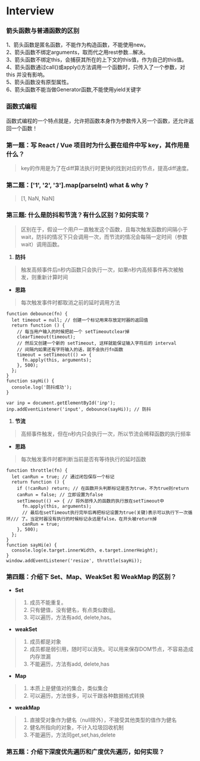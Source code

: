 # Interview
### 箭头函数与普通函数的区别
1、箭头函数是匿名函数，不能作为构造函数，不能使用new。<br>
2、箭头函数不绑定arguments，取而代之用rest参数...解决。<br>
3、箭头函数不绑定this，会捕获其所在的上下文的this值，作为自己的this值。<br>
4、箭头函数通过call()或apply()方法调用一个函数时，只传入了一个参数，对 this 并没有影响。<br>
5、箭头函数没有原型属性。<br>
6、箭头函数不能当做Generator函数,不能使用yield关键字
### 函数式编程
函数式编程的一个特点就是，允许把函数本身作为参数传入另一个函数，还允许返回一个函数！
### 第一题：写 React / Vue 项目时为什么要在组件中写 key，其作用是什么？
  > key的作用是为了在diff算法执行时更快的找到对应的节点，提高diff速度。

### 第二题：['1', '2', '3'].map(parseInt) what & why ?
  > [1, NaN, NaN]

### 第三题: 什么是防抖和节流？有什么区别？如何实现？
  > 区别在于，假设一个用户一直触发这个函数，且每次触发函数的间隔小于wait，防抖的情况下只会调用一次，而节流的情况会每隔一定时间（参数wait）调用函数。<br>
  1. **防抖**
  > 触发高频事件后n秒内函数只会执行一次，如果n秒内高频事件再次被触发，则重新计算时间
  * __思路__
  > 每次触发事件时都取消之前的延时调用方法
  ```
  function debounce(fn) {
    let timeout = null; // 创建一个标记用来存放定时器的返回值
    return function () {
      // 每当用户输入的时候把前一个 setTimeoutclear掉 
      clearTimeout(timeout);
      // 然后又创建一个新的 setTimeout, 这样就能保证输入字符后的 interval 
      // 间隔内如果还有字符输入的话，就不会执行fn函数
      timeout = setTimeout(() => {
        fn.apply(this, arguments);
      }, 500);
    };
  }
  function sayHi() {
    console.log('防抖成功');
  }

  var inp = document.getElementById('inp');
  inp.addEventListener('input', debounce(sayHi)); // 防抖
  ```
  1. **节流**
  > 高频事件触发，但在n秒内只会执行一次，所以节流会稀释函数的执行频率
  * __思路__
  > 每次触发事件时都判断当前是否有等待执行的延时函数
  ```
  function throttle(fn) {
    let canRun = true; // 通过闭包保存一个标记
    return function () {
      if (!canRun) return; // 在函数开头判断标记是否为true，不为true则return
      canRun = false; // 立即设置为false
      setTimeout(() => { // 将外部传入的函数的执行放在setTimeout中
        fn.apply(this, arguments);
        // 最后在setTimeout执行完毕后再把标记设置为true(关键)表示可以执行下一次循环/// 了。当定时器没有执行的时候标记永远是false，在开头被return掉
        canRun = true;
      }, 500);
    };
  }
  function sayHi(e) {
    console.log(e.target.innerWidth, e.target.innerHeight);
  }
  window.addEventListener('resize', throttle(sayHi));
  ```
### 第四题：介绍下 Set、Map、WeakSet 和 WeakMap 的区别？
  * **Set**
  > 1. 成员不能重复。
  > 2. 只有健值，没有健名，有点类似数组。
  > 3. 可以遍历，方法有add, delete,has。
  * **weakSet**
  > 1. 成员都是对象
  > 2. 成员都是弱引用，随时可以消失。可以用来保存DOM节点，不容易造成内存泄漏
  > 3. 不能遍历，方法有add, delete,has

  * **Map**
  > 1. 本质上是健值对的集合，类似集合
  > 2. 可以遍历，方法很多，可以干跟各种数据格式转换
  * **weakMap**
  > 1. 直接受对象作为健名（null除外），不接受其他类型的值作为健名
  > 2. 健名所指向的对象，不计入垃圾回收机制
  > 3. 不能遍历，方法同get,set,has,delete
### 第五题：介绍下深度优先遍历和广度优先遍历，如何实现？
  
